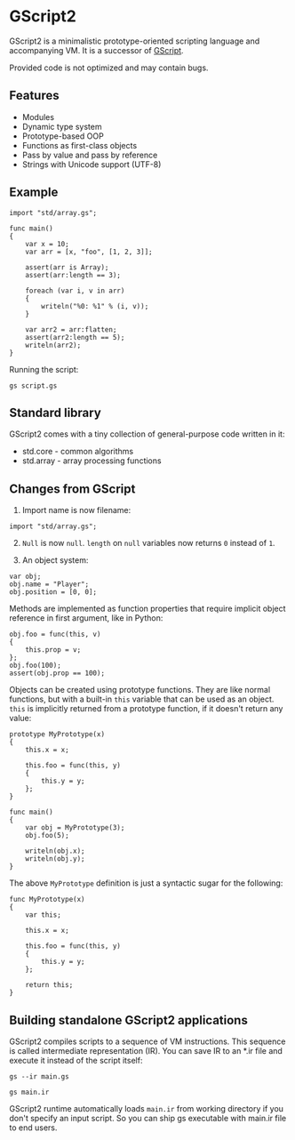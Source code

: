 GScript2
========
GScript2 is a minimalistic prototype-oriented scripting language and accompanying VM. It is a successor of [GScript](https://github.com/gecko0307/mathom/tree/master/gscript).

Provided code is not optimized and may contain bugs.

Features
--------
* Modules
* Dynamic type system
* Prototype-based OOP
* Functions as first-class objects
* Pass by value and pass by reference
* Strings with Unicode support (UTF-8)

Example
-------
```
import "std/array.gs";

func main()
{
    var x = 10;
    var arr = [x, "foo", [1, 2, 3]];

    assert(arr is Array);
    assert(arr:length == 3);

    foreach (var i, v in arr)
    {
        writeln("%0: %1" % (i, v));
    }

    var arr2 = arr:flatten;
    assert(arr2:length == 5);
    writeln(arr2);
}
```

Running the script:

```
gs script.gs
```

Standard library
----------------
GScript2 comes with a tiny collection of general-purpose code written in it:

* std.core - common algorithms
* std.array - array processing functions

Changes from GScript
--------------------
1. Import name is now filename:

```
import "std/array.gs";
```

2. `Null` is now `null`. `length` on `null` variables now returns `0` instead of `1`.

3. An object system: 

```
var obj;
obj.name = "Player";
obj.position = [0, 0];
```

Methods are implemented as function properties that require implicit object reference in first argument, like in Python:

```
obj.foo = func(this, v)
{
    this.prop = v;
};
obj.foo(100);
assert(obj.prop == 100);
```

Objects can be created using prototype functions. They are like normal functions, but with a built-in `this` variable that can be used as an object. `this` is implicitly returned from a prototype function, if it doesn't return any value:

```
prototype MyPrototype(x)
{
    this.x = x;
    
    this.foo = func(this, y)
    {
        this.y = y;
    };
}

func main()
{
    var obj = MyPrototype(3);
    obj.foo(5);
    
    writeln(obj.x);
    writeln(obj.y);
}
```

The above `MyPrototype` definition is just a syntactic sugar for the following:

```
func MyPrototype(x)
{
    var this;
    
    this.x = x;
    
    this.foo = func(this, y)
    {
        this.y = y;
    };
    
    return this;
}
```

Building standalone GScript2 applications
-----------------------------------------
GScript2 compiles scripts to a sequence of VM instructions. This sequence is called intermediate representation (IR). You can save IR to an *.ir file and execute it instead of the script itself:

`gs --ir main.gs`

`gs main.ir`

GScript2 runtime automatically loads `main.ir` from working directory if you don't specify an input script. So you can ship gs executable with main.ir file to end users.
